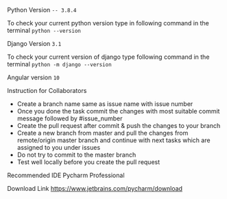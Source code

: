 Python Version ```-- 3.8.4```

To check your current python version type in following command in the terminal ```python --version```

Django Version ```3.1```

To check your current version of django type following command
in the terminal ```python -m django --version``` 

Angular version ```10```

Instruction for Collaborators 

*   Create a branch name same as issue name with issue number 
*   Once you done the task commit the changes with most suitable commit message followed by #issue_number 
*   Create the pull request after commit & push the changes to your branch 
*   Create a new branch from master and pull the changes from remote/origin master branch and continue with next tasks which are assigned to you under issues   
*   Do not try to commit to the master branch
*   Test well locally before you create the pull request

Recommended IDE Pycharm Professional 

Download Link https://www.jetbrains.com/pycharm/download
